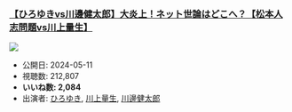 ### [【ひろゆきvs川邊健太郎】大炎上！ネット世論はどこへ？【松本人志問題vs川上量生】](https://www.youtube.com/watch?v=RbPcci9CocU)
[![](https://img.youtube.com/vi/RbPcci9CocU/sddefault.jpg)](https://www.youtube.com/watch?v=RbPcci9CocU)
-   公開日: 2024-05-11
-   視聴数: 212,807
-   **いいね数: 2,084**
-   出演者: [ひろゆき](/rehacq_fan/people/ひろゆき "wikilink"), [川上量生](/rehacq_fan/people/川上量生 "wikilink"), [川邊健太郎](/rehacq_fan/people/川邊健太郎 "wikilink")
